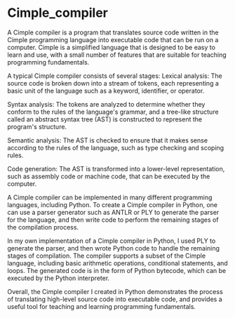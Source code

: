 # Cimple_compiler
A Cimple compiler is a program that translates source code written in the Cimple programming language into executable code that can be run on a computer. 
Cimple is a simplified language that is designed to be easy to learn and use, with a small number of features that are suitable for teaching programming fundamentals.

A typical Cimple compiler consists of several stages:
Lexical analysis: 
The source code is broken down into a stream of tokens, each representing a basic unit of the language such as a keyword, identifier, or operator.

Syntax analysis: 
The tokens are analyzed to determine whether they conform to the rules of the language's grammar, and a tree-like structure called an abstract syntax tree (AST) is constructed to represent the program's structure.

Semantic analysis:
The AST is checked to ensure that it makes sense according to the rules of the language, such as type checking and scoping rules.

Code generation:
The AST is transformed into a lower-level representation, such as assembly code or machine code, that can be executed by the computer.

A Cimple compiler can be implemented in many different programming languages, including Python. To create a Cimple compiler in Python, one can use a parser generator such as ANTLR or PLY to generate the parser for the language, and then write code to perform the remaining stages of the compilation process.

In my own implementation of a Cimple compiler in Python, I used PLY to generate the parser, and then wrote Python code to handle the remaining stages of compilation. 
The compiler supports a subset of the Cimple language, including basic arithmetic operations, conditional statements, and loops. The generated code is in the form of Python bytecode, which can be executed by the Python interpreter.

Overall, the Cimple compiler I created in Python demonstrates the process of translating high-level source code into executable code, and provides a useful tool for teaching and learning programming fundamentals.
